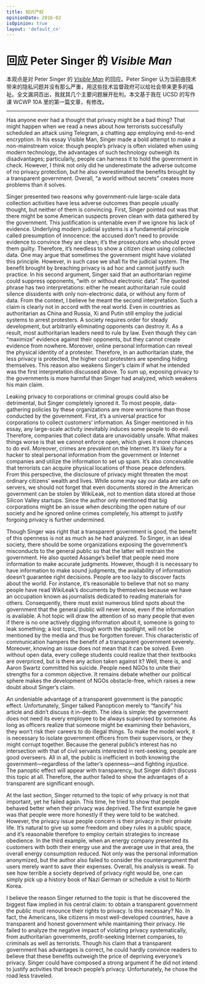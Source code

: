 ```yaml
---
title: 知识产权
opinionDate: 2016-02
isOpinion: true
layout: 'default_cn'
---
```


# 回应 Peter Singer 的 <cite>Visible Man</cite>

本观点是对 Peter Singer 的 <cite>[Visible Man](/static/opinions/2016-01-peter-singer.pdf)</cite> 的回应。Peter Singer 认为当前由技术带来的隐私问题并没有那么严重，用这些技术监督政府可以给社会带来更多的福祉。全文漏洞百出，我就其几个主要问题展开批判。本文基于我在 UCSD 的写作课 WCWP 10A 里的第一篇文章，有修改。

---

Has anyone ever had a thought that privacy might be a bad thing? That might happen when we read a news about how terrorists successfully scheduled an attack using Telegram, a chatting app employing end-to-end encryption. In his essay Visible Man, Singer made a bold attempt to make a non-mainstream voice: though people’s privacy is often violated when using modern technology, the advantages of such technology outweigh its disadvantages; particularly, people can harness it to hold the government in check. However, I think not only did he underestimate the adverse outcome of no privacy protection, but he also overestimated the benefits brought by a transparent government. Overall, “a world without secrets” creates more problems than it solves.

Singer presented two reasons why government-rule large-scale data collection activities have less adverse outcomes than people usually thought, but neither of them is convincing. First, Singer pointed out was that there might be some American suspects proven clean with data gathered by the government. This justification is untenable even if we ignore his lack of evidence. Underlying modern judicial systems is a fundamental principle called presumption of innocence: the accused don’t need to provide evidence to convince they are clean; it’s the prosecutors who should prove them guilty. Therefore, it’s needless to show a citizen clean using collected data. One may argue that sometimes the government might have violated this principle. However, in such case we shall fix the judicial system. The benefit brought by breaching privacy is ad hoc and cannot justify such practice. In his second argument, Singer said that an authoritarian regime could suppress opponents, “with or without electronic data”. The quoted phrase has two interpretations: either he meant authoritarian rule could silence dissidents with only non-electronic data, or without any form of data. From the context, I believe he meant the second interpretation. Such a claim is clearly not in accord with the real world. Even in countries as authoritarian as China and Russia, Xi and Putin still employ the judicial systems to arrest protesters. A society requires order for steady development, but arbitrarily eliminating opponents can destroy it. As a result, most authoritarian leaders need to rule by law. Even though they can “maximize” evidence against their opponents, but they cannot create evidence from nowhere. Moreover, online personal information can reveal the physical identity of a protester. Therefore, in an authoritarian state, the less privacy is protected, the higher cost protesters are spending hiding themselves. This reason also weakens Singer’s claim if what he intended was the first interpretation discussed above. To sum up, exposing privacy to the governments is more harmful than Singer had analyzed, which weakens his main claim.

Leaking privacy to corporations or criminal groups could also be detrimental, but Singer completely ignored it. To most people, data-gathering policies by these organizations are more worrisome than those conducted by the government. First, it’s a universal practice for corporations to collect customers’ information. As Singer mentioned in his essay, any large-scale activity inevitably induces some people to do evil. Therefore, companies that collect data are unavoidably unsafe. What makes things worse is that we cannot enforce open, which gives it more chances to do evil. Moreover, crimes are prevalent on the Internet. It’s likely for a hacker to steal personal information from the government or Internet companies and utilize the information to set up spam. It’s also conceivable that terrorists can acquire physical locations of those peace defenders. From this perspective, the disclosure of privacy might threaten the most ordinary citizens’ wealth and lives. While some may say our data are safe on servers, we should not forget that even documents stored in the American government can be stolen by WikiLeak, not to mention data stored at those Silicon Valley startups. Since the author only mentioned that big corporations might be an issue when describing the open nature of our society and he ignored online crimes completely, his attempt to justify forgoing privacy is further undermined.

Though Singer was right that a transparent government is good, the benefit of this openness is not as much as he had analyzed. To Singer, in an ideal society, there should be some organizations exposing the government’s misconducts to the general public so that the latter will restrain the government. He also quoted Assange’s belief that people need more information to make accurate judgments. However, though it is necessary to have information to make sound judgments, the availability of information doesn’t guarantee right decisions. People are too lazy to discover facts about the world. For instance, it’s reasonable to believe that not so many people have read WikiLeak’s documents by themselves because we have an occupation known as journalists dedicated to reading materials for others. Consequently, there must exist numerous blind spots about the government that the general public will never know, even if the information is available. A hot topic will draw the attention of so many people that even if there is no one actively digging information about it, someone is going to leak something; a lost topic, though worth the spotlight, will not be mentioned by the media and thus be forgotten forever. This characteristic of communication hampers the benefit of a transparent government severely. Moreover, knowing an issue does not mean that it can be solved. Even without open data, every college students could realize that their textbooks are overpriced, but is there any action taken against it? Well, there is, and Aaron Swartz committed his suicide. People need NGOs to unite their strengths for a common objective. It remains debate whether our political sphere makes the development of NGOs obstacle-free, which raises a new doubt about Singer’s claim.

An undeniable advantage of a transparent government is the panoptic effect. Unfortunately, Singer talked Panopticon merely to “fancify” his article and didn’t discuss it in-depth. The idea is simple: the government does not need its every employee to be always supervised by someone. As long as officers realize that someone might be examining their behaviors, they won’t risk their careers to do illegal things. To make the model work, it is necessary to isolate government officers from their supervisors, or they might corrupt together. Because the general public’s interest has no intersection with that of civil servants interested in rent-seeking, people are good overseers. All in all, the public is inefficient in both knowing the government—regardless of the latter’s openness—and fighting injustice. The panoptic effect will appear with transparency, but Singer didn’t discuss this topic at all. Therefore, the author failed to show the advantages of a transparent are significant enough.

At the last section, Singer returned to the topic of why privacy is not that important, yet he failed again. This time, he tried to show that people behaved better when their privacy was deprived. The first example he gave was that people were more honestly if they were told to be watched. However, the privacy issue people concern is their privacy in their private life. It’s natural to give up some freedom and obey rules in a public space, and it’s reasonable therefore to employ certain strategies to increase obedience. In the third example, when an energy company presented its customers with both their energy use and the average use in that area, the overall energy consumption reduced. Not only was the personal information anonymized, but the author also failed to consider the counterargument that users merely want to save their expenses. Overall, his analysis is weak. To see how terrible a society deprived of privacy right would be, one can simply pick up a history book of Nazi German or schedule a visit to North Korea.

I believe the reason Singer returned to the topic is that he discovered the biggest flaw implied in his central claim: to obtain a transparent government the public must renounce their rights to privacy. Is this necessary? No. In fact, the Americans, like citizens in most well-developed countries, have a transparent and honest government while maintaining their privacy. He failed to analyze the negative impact of violating privacy systematically, from authoritarian governments, profit-seeking Internet companies, to criminals as well as terrorists. Though his claim that a transparent government has advantages is correct, he could hardly convince readers to believe that these benefits outweigh the price of depriving everyone’s privacy. Singer could have composed a strong argument if he did not intend to justify activities that breach people’s privacy. Unfortunately, he chose the road less traveled.
